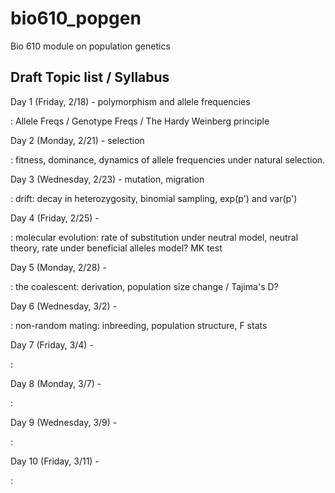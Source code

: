 # bio610_popgen
Bio 610 module on population genetics 

## Draft Topic list / Syllabus

Day 1 (Friday, 2/18) - polymorphism and allele frequencies

: Allele Freqs / Genotype Freqs / The Hardy Weinberg principle

Day 2 (Monday, 2/21) - selection

: fitness, dominance, dynamics of allele frequencies under natural selection. 

Day 3 (Wednesday, 2/23) - mutation, migration

: drift: decay in heterozygosity, binomial sampling, exp(p') and var(p')

Day 4 (Friday, 2/25) -

: molecular evolution: rate of substitution under neutral model, neutral theory, rate under beneficial alleles model? MK test

Day 5 (Monday, 2/28) -

: the coalescent: derivation, population size change / Tajima's D? 

Day 6 (Wednesday, 3/2) -

: non-random mating: inbreeding, population structure, F stats

Day 7 (Friday, 3/4) -

:

Day 8 (Monday, 3/7) -

:

Day 9 (Wednesday, 3/9) -

:

Day 10 (Friday, 3/11) -

:

